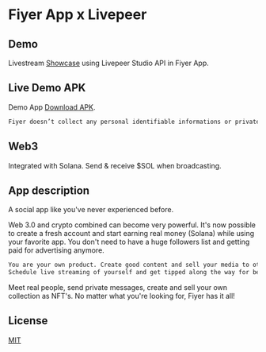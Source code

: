 # Fiyer App x Livepeer

## Demo

Livestream [Showcase](https://fiyer.app/assets/video/screens.png) using Livepeer Studio API in Fiyer App.

## Live Demo APK

Demo App [Download APK](https://fiyer.app/assets/apk/app-release.apk).
```bash
Fiyer doesn’t collect any personal identifiable informations or private keys to your wallet.
```

## Web3
Integrated with Solana. Send & receive $SOL when broadcasting.

## App description
A social app like you've never experienced before.

Web 3.0 and crypto combined can become very powerful. It's now possible to create a fresh account and start earning real money (Solana) while using your favorite app.  You don't need to have a huge followers list and getting paid for advertising anymore.

```bash
You are your own product. Create good content and sell your media to others.
Schedule live streaming of yourself and get tipped along the way for being awesome!
```

Meet real people, send private messages, create and sell your own collection as NFT's. No matter what you're looking for, Fiyer has it all!

## License
[MIT](https://choosealicense.com/licenses/mit/)
